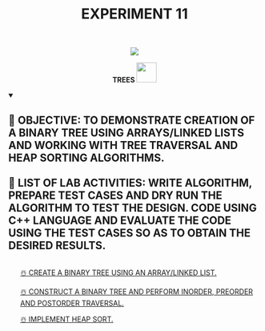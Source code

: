 <h1 align="center">EXPERIMENT 11</h1>
<!-- PROJECT LOGO -->
<br />
<p align="center">
  <a href="https://github.com/DHANOLA/CLASS-NOTIX/tree/root/SEMESTER%202/ADVANCED%20DATA%20STRUCTURES%20LAB/EXPERIMENT%2011">
    <img src="https://media.giphy.com/media/xUA7aSfkCrVbcPAego/giphy.gif" >
  </a>



  <p align="center">
  <b>TREES <img src="https://media.giphy.com/media/U6XwsDmm2Bg1Byq1QT/giphy.gif" width="40" height="40" /></b>
    <br />

  </p>
</p>

<!-- TABLE OF CONTENTS -->
<details open="open">
  <summary><h2 style="display: inline-block">🐾 OBJECTIVE: TO DEMONSTRATE CREATION OF A BINARY TREE USING ARRAYS/LINKED LISTS AND WORKING WITH TREE TRAVERSAL AND
HEAP SORTING ALGORITHMS. <br /> <br /> 🐾 LIST OF LAB ACTIVITIES: WRITE ALGORITHM, PREPARE TEST CASES AND DRY RUN THE ALGORITHM TO TEST THE DESIGN. CODE USING C++ LANGUAGE AND EVALUATE THE CODE USING THE TEST CASES SO AS TO OBTAIN THE DESIRED RESULTS. </h2></summary>
  <ol>

<a href="https://github.com/DHANOLA/CLASS-NOTIX/blob/root/SEMESTER%202/ADVANCED%20DATA%20STRUCTURES%20LAB/EXPERIMENT%2010/QUESTION 1.cpp" style="color: ">☃️ CREATE A BINARY TREE USING AN ARRAY/LINKED LIST.</a><br />

<a href="https://github.com/DHANOLA/CLASS-NOTIX/blob/root/SEMESTER%202/ADVANCED%20DATA%20STRUCTURES%20LAB/EXPERIMENT%2010/QUESTION 2.cpp" style="color: ">☃️ CONSTRUCT A BINARY TREE AND PERFORM INORDER, PREORDER AND POSTORDER TRAVERSAL.</a><br />

<a href="https://github.com/DHANOLA/CLASS-NOTIX/blob/root/SEMESTER%202/ADVANCED%20DATA%20STRUCTURES%20LAB/EXPERIMENT%2010/QUESTION 3.cpp" style="color: ">☃️ IMPLEMENT HEAP SORT.</a><br />



  </ol>
</details>
